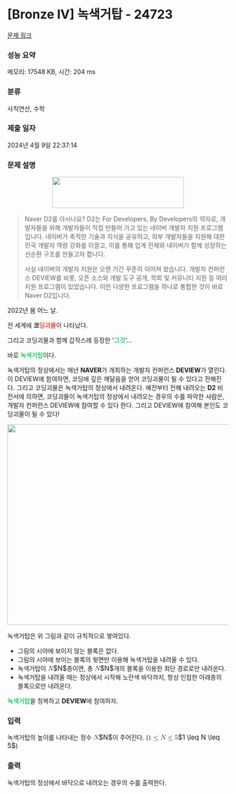 # [Bronze IV] 녹색거탑 - 24723 

[문제 링크](https://www.acmicpc.net/problem/24723) 

### 성능 요약

메모리: 17548 KB, 시간: 204 ms

### 분류

사칙연산, 수학

### 제출 일자

2024년 4월 9일 22:37:14

### 문제 설명

<p style="text-align: center;"><img alt="" src="https://upload.acmicpc.net/d90f56a3-1cd2-4389-a352-3049748c8dad/-/preview/" style="height: 71px; width: 300px;"></p>

<blockquote>
<p>Naver D2를 아시나요? D2는 For Developers, By Developers의 약자로, 개발자들을 위해 개발자들이 직접 만들어 가고 있는 네이버 개발자 지원 프로그램입니다. 네이버가 축적한 기술과 지식을 공유하고, 외부 개발자들을 지원해 대한민국 개발자 역량 강화를 이끌고, 이를 통해 업계 전체와 네이버가 함께 성장하는 선순환 구조를 만들고자 합니다.</p>

<p>사실 네이버의 개발자 지원은 오랜 기간 꾸준히 이어져 왔습니다. 개발자 컨퍼런스 DEVIEW를 비롯, 오픈 소스와 개발 도구 공개, 학회 및 커뮤니티 지원 등 여러 지원 프로그램이 있었습니다. 이런 다양한 프로그램을 하나로 통합한 것이 바로 Naver D2입니다.</p>
</blockquote>

<p>2022년 봄 어느 날.</p>

<p>전 세계에 <strong>코<span style="color:#e74c3c;">딩괴물</span></strong>이 나타났다.</p>

<p>그리고 코딩괴물과 함께 갑작스레 등장한 '<span style="color:#2ecc71;"><strong>그것</strong></span>'...</p>

<p>바로 <strong><span style="color:#2ecc71;">녹색거탑</span></strong>이다.</p>

<p>녹색거탑의 정상에서는 매년 <strong>NAVER</strong>가 개최하는 개발자 컨퍼런스<strong> DEVIEW</strong>가 열린다. 이 DEVIEW에 참여하면, 코딩에 깊은 깨달음을 얻어 코딩괴물이 될 수 있다고 전해진다. 그리고 코딩괴물은 녹색거탑의 정상에서 내려온다. 예전부터 전해 내려오는 <strong>D2</strong> 비전서에 의하면, 코딩괴물이 녹색거탑의 정상에서 내려오는 경우의 수를 파악한 사람은, 개발자 컨퍼런스<strong> </strong>DEVIEW에 참여할 수 있다 한다. 그리고 DEVIEW에 참여해 본인도 코딩괴물이 될 수 있다!</p>

<p style="text-align: center;"><img alt="" src="https://upload.acmicpc.net/db58c1ff-9dcd-4f53-8401-b66d74adcc66/-/preview/" style="width: 600px; height: 457px;"></p>

<p>녹색거탑은 위 그림과 같이 규칙적으로 쌓여있다.</p>

<ul>
	<li>그림의 시야에 보이지 않는 블록은 없다.</li>
	<li>그림의 시야에 보이는 블록의 윗면만 이용해 녹색거탑을 내려올 수 있다.</li>
	<li>녹색거탑이 <mjx-container class="MathJax" jax="CHTML" style="font-size: 109%; position: relative;"><mjx-math class="MJX-TEX" aria-hidden="true"><mjx-mi class="mjx-i"><mjx-c class="mjx-c1D441 TEX-I"></mjx-c></mjx-mi></mjx-math><mjx-assistive-mml unselectable="on" display="inline"><math xmlns="http://www.w3.org/1998/Math/MathML"><mi>N</mi></math></mjx-assistive-mml><span aria-hidden="true" class="no-mathjax mjx-copytext">$N$</span></mjx-container>층이면, 총 <mjx-container class="MathJax" jax="CHTML" style="font-size: 109%; position: relative;"><mjx-math class="MJX-TEX" aria-hidden="true"><mjx-mi class="mjx-i"><mjx-c class="mjx-c1D441 TEX-I"></mjx-c></mjx-mi></mjx-math><mjx-assistive-mml unselectable="on" display="inline"><math xmlns="http://www.w3.org/1998/Math/MathML"><mi>N</mi></math></mjx-assistive-mml><span aria-hidden="true" class="no-mathjax mjx-copytext">$N$</span></mjx-container>개의 블록을 이용한 최단 경로로만 내려온다.</li>
	<li>녹색거탑을 내려올 때는 정상에서 시작해 노란색 바닥까지, 항상 인접한 아래층의 블록으로만 내려온다.</li>
</ul>

<p><span style="color:#2ecc71;"><strong>녹색거탑</strong></span>을 정복하고 <strong>DEVIEW</strong>에 참여하자.</p>

### 입력 

 <p>녹색거탑의 높이를 나타내는 정수 <mjx-container class="MathJax" jax="CHTML" style="font-size: 109%; position: relative;"><mjx-math class="MJX-TEX" aria-hidden="true"><mjx-mi class="mjx-i"><mjx-c class="mjx-c1D441 TEX-I"></mjx-c></mjx-mi></mjx-math><mjx-assistive-mml unselectable="on" display="inline"><math xmlns="http://www.w3.org/1998/Math/MathML"><mi>N</mi></math></mjx-assistive-mml><span aria-hidden="true" class="no-mathjax mjx-copytext">$N$</span></mjx-container>이 주어진다. (<mjx-container class="MathJax" jax="CHTML" style="font-size: 109%; position: relative;"><mjx-math class="MJX-TEX" aria-hidden="true"><mjx-mn class="mjx-n"><mjx-c class="mjx-c31"></mjx-c></mjx-mn><mjx-mo class="mjx-n" space="4"><mjx-c class="mjx-c2264"></mjx-c></mjx-mo><mjx-mi class="mjx-i" space="4"><mjx-c class="mjx-c1D441 TEX-I"></mjx-c></mjx-mi><mjx-mo class="mjx-n" space="4"><mjx-c class="mjx-c2264"></mjx-c></mjx-mo><mjx-mn class="mjx-n" space="4"><mjx-c class="mjx-c35"></mjx-c></mjx-mn></mjx-math><mjx-assistive-mml unselectable="on" display="inline"><math xmlns="http://www.w3.org/1998/Math/MathML"><mn>1</mn><mo>≤</mo><mi>N</mi><mo>≤</mo><mn>5</mn></math></mjx-assistive-mml><span aria-hidden="true" class="no-mathjax mjx-copytext">$1 \leq N \leq 5$</span></mjx-container>)</p>

### 출력 

 <p>녹색거탑의 정상에서 바닥으로 내려오는 경우의 수를 출력한다.</p>

